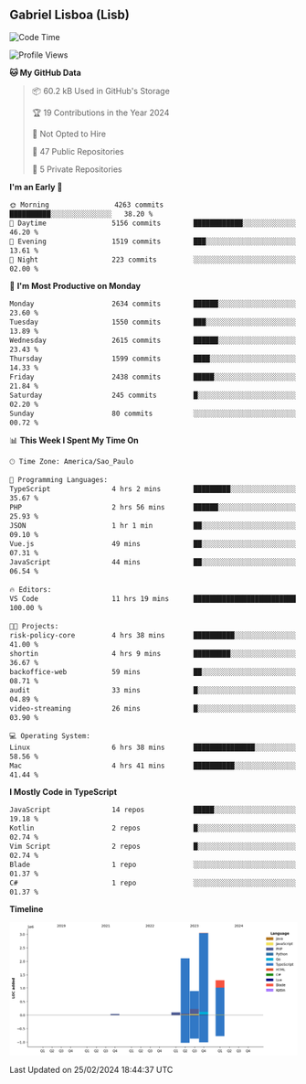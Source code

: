 ## Gabriel Lisboa (Lisb)

<!--START_SECTION:waka-->
![Code Time](http://img.shields.io/badge/Code%20Time-437%20hrs%2057%20mins-blue)

![Profile Views](http://img.shields.io/badge/Profile%20Views-0-blue)

**🐱 My GitHub Data** 

> 📦 60.2 kB Used in GitHub's Storage 
 > 
> 🏆 19 Contributions in the Year 2024
 > 
> 🚫 Not Opted to Hire
 > 
> 📜 47 Public Repositories 
 > 
> 🔑 5 Private Repositories 
 > 
**I'm an Early 🐤** 

```text
🌞 Morning                4263 commits        ██████████░░░░░░░░░░░░░░░   38.20 % 
🌆 Daytime                5156 commits        ████████████░░░░░░░░░░░░░   46.20 % 
🌃 Evening                1519 commits        ███░░░░░░░░░░░░░░░░░░░░░░   13.61 % 
🌙 Night                  223 commits         ░░░░░░░░░░░░░░░░░░░░░░░░░   02.00 % 
```
📅 **I'm Most Productive on Monday** 

```text
Monday                   2634 commits        ██████░░░░░░░░░░░░░░░░░░░   23.60 % 
Tuesday                  1550 commits        ███░░░░░░░░░░░░░░░░░░░░░░   13.89 % 
Wednesday                2615 commits        ██████░░░░░░░░░░░░░░░░░░░   23.43 % 
Thursday                 1599 commits        ████░░░░░░░░░░░░░░░░░░░░░   14.33 % 
Friday                   2438 commits        █████░░░░░░░░░░░░░░░░░░░░   21.84 % 
Saturday                 245 commits         █░░░░░░░░░░░░░░░░░░░░░░░░   02.20 % 
Sunday                   80 commits          ░░░░░░░░░░░░░░░░░░░░░░░░░   00.72 % 
```


📊 **This Week I Spent My Time On** 

```text
🕑︎ Time Zone: America/Sao_Paulo

💬 Programming Languages: 
TypeScript               4 hrs 2 mins        █████████░░░░░░░░░░░░░░░░   35.67 % 
PHP                      2 hrs 56 mins       ██████░░░░░░░░░░░░░░░░░░░   25.93 % 
JSON                     1 hr 1 min          ██░░░░░░░░░░░░░░░░░░░░░░░   09.10 % 
Vue.js                   49 mins             ██░░░░░░░░░░░░░░░░░░░░░░░   07.31 % 
JavaScript               44 mins             ██░░░░░░░░░░░░░░░░░░░░░░░   06.54 % 

🔥 Editors: 
VS Code                  11 hrs 19 mins      █████████████████████████   100.00 % 

🐱‍💻 Projects: 
risk-policy-core         4 hrs 38 mins       ██████████░░░░░░░░░░░░░░░   41.00 % 
shortin                  4 hrs 9 mins        █████████░░░░░░░░░░░░░░░░   36.67 % 
backoffice-web           59 mins             ██░░░░░░░░░░░░░░░░░░░░░░░   08.71 % 
audit                    33 mins             █░░░░░░░░░░░░░░░░░░░░░░░░   04.89 % 
video-streaming          26 mins             █░░░░░░░░░░░░░░░░░░░░░░░░   03.90 % 

💻 Operating System: 
Linux                    6 hrs 38 mins       ███████████████░░░░░░░░░░   58.56 % 
Mac                      4 hrs 41 mins       ██████████░░░░░░░░░░░░░░░   41.44 % 
```

**I Mostly Code in TypeScript** 

```text
JavaScript               14 repos            █████░░░░░░░░░░░░░░░░░░░░   19.18 % 
Kotlin                   2 repos             █░░░░░░░░░░░░░░░░░░░░░░░░   02.74 % 
Vim Script               2 repos             █░░░░░░░░░░░░░░░░░░░░░░░░   02.74 % 
Blade                    1 repo              ░░░░░░░░░░░░░░░░░░░░░░░░░   01.37 % 
C#                       1 repo              ░░░░░░░░░░░░░░░░░░░░░░░░░   01.37 % 
```



**Timeline**

![Lines of Code chart](https://raw.githubusercontent.com/tenlisboa/tenlisboa/main/assets/bar_graph.png)


 Last Updated on 25/02/2024 18:44:37 UTC
<!--END_SECTION:waka-->
